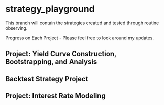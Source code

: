# strategy_playground

This branch will contain the strategies created and tested through routine observing.

Progress on Each Project - Please feel free to look around my updates.

## Project: Yield Curve Construction, Bootstrapping, and Analysis

## Backtest Strategy Project 

## Project: Interest Rate Modeling
